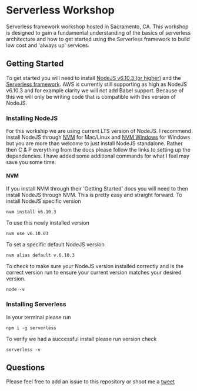 # Serverless Workshop
Serverless framework workshop hosted in Sacramento, CA. This workshop is designed to gain a fundamental understanding of the basics of serverless architecture and how to get started using the Serverless framework to build low cost and 'always up' services. 


## Getting Started
To get started you will need to install [NodeJS v6.10.3 (or higher)](https://nodejs.org/download/release/v6.10.3/) and the [Serverless framework](https://serverless.com/). AWS is currently still supporting as high as NodeJS v6.10.3 and for example clarity we will not add Babel support. Because of this we will only be writing code that is compatible with this version of NodeJS.

### Installing NodeJS
For this workship we are using current LTS version of NodeJS. I recommend install NodeJS through [NVM](https://github.com/creationix/nvm) for Mac/Linux  and [NVM Windows](https://github.com/coreybutler/nvm-windows) for Windows but you are more than welcome to just install NodeJS standalone. Rather then C & P everything from the docs please follow the links to setting up the dependencies. I have added some additional commands for what I feel may save you some time.

#### NVM
If you install NVM through their 'Getting Started' docs you will need to then install NodeJS through NVM. This is pretty easy and straight forward.
To install NodeJS specific version
```
nvm install v6.10.3
```
To use this newly installed version
```
nvm use v6.10.03
```
To set a specific default NodeJS version
```
nvm alias default v.6.10.3
```
To check to make sure your NodeJS version installed correctly and is the correct version run to ensure your current version matches your desired version.
```
node -v
```

### Installing Serverless
In your terminal please run
```
npm i -g serverless
```
To verify we had a successful install please run version check
```
serverless -v
```

## Questions
Please feel free to add an issue to this repository or shoot me a [tweet](https://twitter.com/novicki_david)